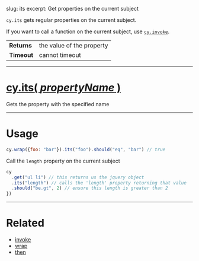 slug: its
excerpt: Get properties on the current subject

`cy.its` gets regular properties on the current subject.

If you want to call a function on the current subject, use [`cy.invoke`](https://on.cypress.io/api/invoke).

| | |
|--- | --- |
| **Returns** | the value of the property |
| **Timeout** | cannot timeout |

***

# [cy.its( *propertyName* )](#section-usage)

Gets the property with the specified name

***

# Usage

```javascript
cy.wrap({foo: "bar"}).its("foo").should("eq", "bar") // true
```

Call the `length` property on the current subject

```javascript
cy
  .get("ul li") // this returns us the jquery object
  .its("length") // calls the 'length' property returning that value
  .should("be.gt", 2) // ensure this length is greater than 2
})
```

***

# Related

- [invoke](https://on.cypress.io/api/invoke)
- [wrap](https://on.cypress.io/api/wrap)
- [then](https://on.cypress.io/api/then)
